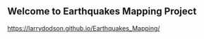 ## Welcome to Earthquakes Mapping Project 

  https://larrydodson.github.io/Earthquakes_Mapping/  

